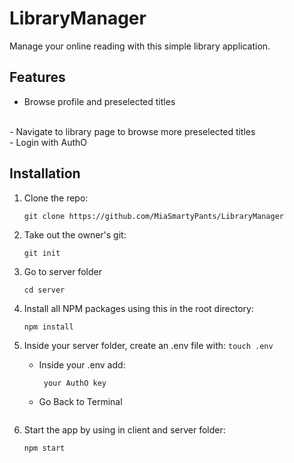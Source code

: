 # LibraryManager
Manage your online reading with this simple library application. 

## Features
- Browse profile and preselected titles
<br>
- Navigate to library page to browse more preselected titles
<br>
- Login with AuthO

## Installation

1. Clone the repo: 
   ```
   git clone https://github.com/MiaSmartyPants/LibraryManager
   ```
2. Take out the owner's git:
    ```
    git init
    ```

3. Go to server folder 
    ```
    cd server
    ```

4. Install all NPM packages using this in the root directory:
    ```
    npm install
    ```
5. Inside your server folder, create an .env file with:
        ```
         touch .env
         ```
      
    - Inside your .env add:
        ```
         your AuthO key
         ```
    - Go Back to Terminal
      
         ```
6. Start the app by using in client and server folder:    
    ```
    npm start
    ```
